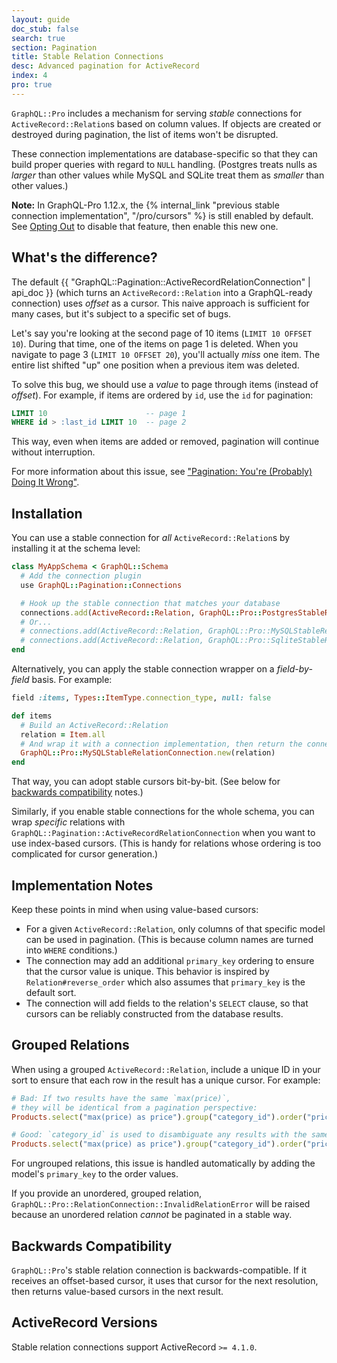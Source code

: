 ```yaml
---
layout: guide
doc_stub: false
search: true
section: Pagination
title: Stable Relation Connections
desc: Advanced pagination for ActiveRecord
index: 4
pro: true
---
```


`GraphQL::Pro` includes a mechanism for serving _stable_ connections for `ActiveRecord::Relation`s based on column values. If objects are created or destroyed during pagination, the list of items won't be disrupted.

These connection implementations are database-specific so that they can build proper queries with regard to `NULL` handling. (Postgres treats nulls as _larger_ than other values while MySQL and SQLite treat them as _smaller_ than other values.)

__Note:__ In GraphQL-Pro 1.12.x, the {% internal_link "previous stable connection implementation", "/pro/cursors" %} is still enabled by default. See [Opting Out](/pro/cursors#opting-out) to disable that feature, then enable this new one.

## What's the difference?

The default {{ "GraphQL::Pagination::ActiveRecordRelationConnection" | api_doc }} (which turns an `ActiveRecord::Relation` into a GraphQL-ready connection) uses _offset_ as a cursor. This naive approach is sufficient for many cases, but it's subject to a specific set of bugs.

Let's say you're looking at the second page of 10 items (`LIMIT 10 OFFSET 10`). During that time, one of the items on page 1 is deleted. When you navigate to page 3 (`LIMIT 10 OFFSET 20`), you'll actually _miss_ one item. The entire list shifted "up" one position when a previous item was deleted.

To solve this bug, we should use a _value_ to page through items (instead of _offset_). For example, if items are ordered by `id`, use the `id` for pagination:

```sql
LIMIT 10                      -- page 1
WHERE id > :last_id LIMIT 10  -- page 2
```

This way, even when items are added or removed, pagination will continue without interruption.

For more information about this issue, see ["Pagination: You're (Probably) Doing It Wrong"](https://coderwall.com/p/lkcaag/pagination-you-re-probably-doing-it-wrong).

## Installation

You can use a stable connection for _all_ `ActiveRecord::Relation`s by installing it at the schema level:

```ruby
class MyAppSchema < GraphQL::Schema
  # Add the connection plugin
  use GraphQL::Pagination::Connections

  # Hook up the stable connection that matches your database
  connections.add(ActiveRecord::Relation, GraphQL::Pro::PostgresStableRelationConnection)
  # Or...
  # connections.add(ActiveRecord::Relation, GraphQL::Pro::MySQLStableRelationConnection)
  # connections.add(ActiveRecord::Relation, GraphQL::Pro::SqliteStableRelationConnection)
end
```

Alternatively, you can apply the stable connection wrapper on a _field-by-field_ basis. For example:

```ruby
field :items, Types::ItemType.connection_type, null: false

def items
  # Build an ActiveRecord::Relation
  relation = Item.all
  # And wrap it with a connection implementation, then return the connection
  GraphQL::Pro::MySQLStableRelationConnection.new(relation)
end
```

That way, you can adopt stable cursors bit-by-bit. (See below for [backwards compatibility](#backwards-compatibility) notes.)

Similarly, if you enable stable connections for the whole schema, you can wrap _specific_ relations with `GraphQL::Pagination::ActiveRecordRelationConnection` when you want to use index-based cursors. (This is handy for relations whose ordering is too complicated for cursor generation.)

## Implementation Notes

Keep these points in mind when using value-based cursors:

- For a given `ActiveRecord::Relation`, only columns of that specific model can be used in pagination. (This is because column names are turned into `WHERE` conditions.)
- The connection may add an additional `primary_key` ordering to ensure that the cursor value is unique. This behavior is inspired by `Relation#reverse_order` which also assumes that `primary_key` is the default sort.
- The connection will add fields to the relation's `SELECT` clause, so that cursors can be reliably constructed from the database results.

## Grouped Relations

When using a grouped `ActiveRecord::Relation`, include a unique ID in your sort to ensure that each row in the result has a unique cursor. For example:

```ruby
# Bad: If two results have the same `max(price)`,
# they will be identical from a pagination perspective:
Products.select("max(price) as price").group("category_id").order("price")

# Good: `category_id` is used to disambiguate any results with the same price:
Products.select("max(price) as price").group("category_id").order("price, category_id")
```

For ungrouped relations, this issue is handled automatically by adding the model's `primary_key` to the order values.

If you provide an unordered, grouped relation, `GraphQL::Pro::RelationConnection::InvalidRelationError` will be raised because an unordered relation _cannot_ be paginated in a stable way.

## Backwards Compatibility

`GraphQL::Pro`'s stable relation connection is backwards-compatible. If it receives an offset-based cursor, it uses that cursor for the next resolution, then returns value-based cursors in the next result.

## ActiveRecord Versions

Stable relation connections support ActiveRecord `>= 4.1.0`.
